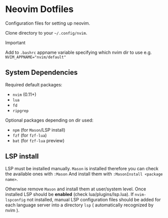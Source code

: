 # Neovim Dotfiles
Configuration files for setting up neovim.

Clone directory to your `~/.config/nvim`.

>[!IMPORTANT]
> Add to `.bashrc` appname variable specifying which nvim dir to use
> e.g. `NVIM_APPNAME="nvim/default"`

## System Dependencies
Required default packages:
- `nvim` (0.11+)
- `lua`
- `fd`
- `ripgrep`

Optional packages depending on dir used:
- `npm` (for `Mason`/LSP install)
- `fzf` (for `fzf-lua`)
- `bat` (for `fzf-lua` preview)

## LSP install
LSP must be installed manually. `Mason` is installed therefore you can check the available ones with ` :Mason `
And install them with ` :MasonInstall <package name> `.

Otherwise remove `Mason` and install them at user/system level. Once installed LSP should be **enabled** (check lua/plugins/lsp.lua). If `nvim-lspconfig` not installed, manual LSP configuration files should be added for each language server into a directory `lsp` ( automatically recognized by nvim ).
